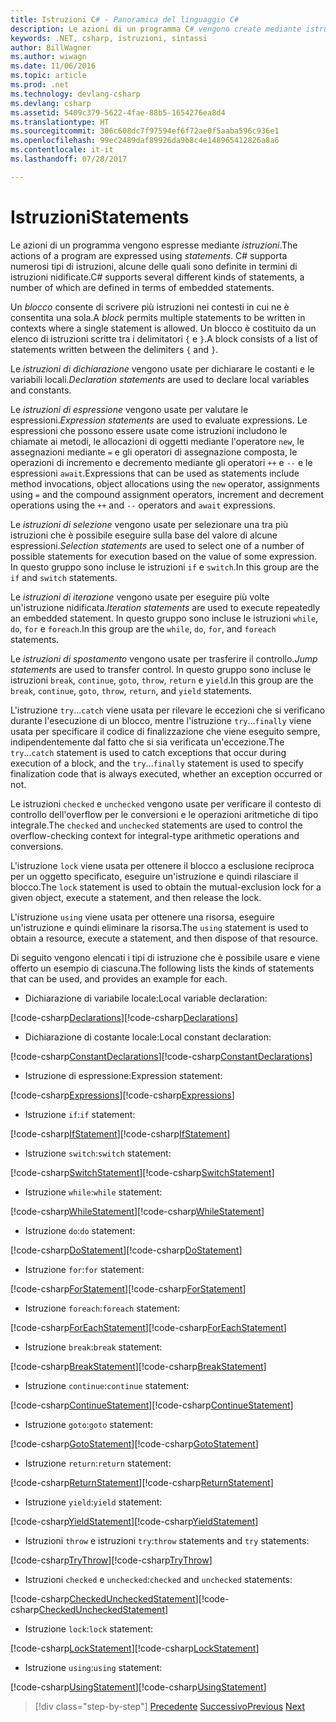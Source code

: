 ```yaml
---
title: Istruzioni C# - Panoramica del linguaggio C#
description: Le azioni di un programma C# vengono create mediante istruzioni
keywords: .NET, csharp, istruzioni, sintassi
author: BillWagner
ms.author: wiwagn
ms.date: 11/06/2016
ms.topic: article
ms.prod: .net
ms.technology: devlang-csharp
ms.devlang: csharp
ms.assetid: 5409c379-5622-4fae-88b5-1654276ea8d4
ms.translationtype: HT
ms.sourcegitcommit: 306c608dc7f97594ef6f72ae0f5aaba596c936e1
ms.openlocfilehash: 99ec2489daf89926da9b8c4e148965412826a8a6
ms.contentlocale: it-it
ms.lasthandoff: 07/28/2017

---
```


# <a name="statements"></a><span data-ttu-id="5dc67-104">Istruzioni</span><span class="sxs-lookup"><span data-stu-id="5dc67-104">Statements</span></span>

<span data-ttu-id="5dc67-105">Le azioni di un programma vengono espresse mediante *istruzioni*.</span><span class="sxs-lookup"><span data-stu-id="5dc67-105">The actions of a program are expressed using *statements*.</span></span> <span data-ttu-id="5dc67-106">C# supporta numerosi tipi di istruzioni, alcune delle quali sono definite in termini di istruzioni nidificate.</span><span class="sxs-lookup"><span data-stu-id="5dc67-106">C# supports several different kinds of statements, a number of which are defined in terms of embedded statements.</span></span>

<span data-ttu-id="5dc67-107">Un *blocco* consente di scrivere più istruzioni nei contesti in cui ne è consentita una sola.</span><span class="sxs-lookup"><span data-stu-id="5dc67-107">A *block* permits multiple statements to be written in contexts where a single statement is allowed.</span></span> <span data-ttu-id="5dc67-108">Un blocco è costituito da un elenco di istruzioni scritte tra i delimitatori `{` e `}`.</span><span class="sxs-lookup"><span data-stu-id="5dc67-108">A block consists of a list of statements written between the delimiters `{` and `}`.</span></span>

<span data-ttu-id="5dc67-109">Le *istruzioni di dichiarazione* vengono usate per dichiarare le costanti e le variabili locali.</span><span class="sxs-lookup"><span data-stu-id="5dc67-109">*Declaration statements* are used to declare local variables and constants.</span></span>

<span data-ttu-id="5dc67-110">Le *istruzioni di espressione* vengono usate per valutare le espressioni.</span><span class="sxs-lookup"><span data-stu-id="5dc67-110">*Expression statements* are used to evaluate expressions.</span></span> <span data-ttu-id="5dc67-111">Le espressioni che possono essere usate come istruzioni includono le chiamate ai metodi, le allocazioni di oggetti mediante l'operatore `new`, le assegnazioni mediante `=` e gli operatori di assegnazione composta, le operazioni di incremento e decremento mediante gli operatori `++` e `--` e le espressioni `await`.</span><span class="sxs-lookup"><span data-stu-id="5dc67-111">Expressions that can be used as statements include method invocations, object allocations using the `new` operator, assignments using `=` and the compound assignment operators, increment and decrement operations using the `++` and `--` operators and `await` expressions.</span></span>

<span data-ttu-id="5dc67-112">Le *istruzioni di selezione* vengono usate per selezionare una tra più istruzioni che è possibile eseguire sulla base del valore di alcune espressioni.</span><span class="sxs-lookup"><span data-stu-id="5dc67-112">*Selection statements* are used to select one of a number of possible statements for execution based on the value of some expression.</span></span> <span data-ttu-id="5dc67-113">In questo gruppo sono incluse le istruzioni `if` e `switch`.</span><span class="sxs-lookup"><span data-stu-id="5dc67-113">In this group are the `if` and `switch` statements.</span></span>

<span data-ttu-id="5dc67-114">Le *istruzioni di iterazione* vengono usate per eseguire più volte un'istruzione nidificata.</span><span class="sxs-lookup"><span data-stu-id="5dc67-114">*Iteration statements* are used to execute repeatedly an embedded statement.</span></span> <span data-ttu-id="5dc67-115">In questo gruppo sono incluse le istruzioni `while`, `do`, `for` e `foreach`.</span><span class="sxs-lookup"><span data-stu-id="5dc67-115">In this group are the `while`, `do`, `for`, and `foreach` statements.</span></span>

<span data-ttu-id="5dc67-116">Le *istruzioni di spostamento* vengono usate per trasferire il controllo.</span><span class="sxs-lookup"><span data-stu-id="5dc67-116">*Jump statements* are used to transfer control.</span></span> <span data-ttu-id="5dc67-117">In questo gruppo sono incluse le istruzioni `break`, `continue`, `goto`, `throw`, `return` e `yield`.</span><span class="sxs-lookup"><span data-stu-id="5dc67-117">In this group are the `break`, `continue`, `goto`, `throw`, `return`, and `yield` statements.</span></span>

<span data-ttu-id="5dc67-118">L'istruzione `try`...`catch` viene usata per rilevare le eccezioni che si verificano durante l'esecuzione di un blocco, mentre l'istruzione `try`...`finally` viene usata per specificare il codice di finalizzazione che viene eseguito sempre, indipendentemente dal fatto che si sia verificata un'eccezione.</span><span class="sxs-lookup"><span data-stu-id="5dc67-118">The `try`...`catch` statement is used to catch exceptions that occur during execution of a block, and the `try`...`finally` statement is used to specify finalization code that is always executed, whether an exception occurred or not.</span></span>

<span data-ttu-id="5dc67-119">Le istruzioni `checked` e `unchecked` vengono usate per verificare il contesto di controllo dell'overflow per le conversioni e le operazioni aritmetiche di tipo integrale.</span><span class="sxs-lookup"><span data-stu-id="5dc67-119">The `checked` and `unchecked` statements are used to control the overflow-checking context for integral-type arithmetic operations and conversions.</span></span>

<span data-ttu-id="5dc67-120">L'istruzione `lock` viene usata per ottenere il blocco a esclusione reciproca per un oggetto specificato, eseguire un'istruzione e quindi rilasciare il blocco.</span><span class="sxs-lookup"><span data-stu-id="5dc67-120">The `lock` statement is used to obtain the mutual-exclusion lock for a given object, execute a statement, and then release the lock.</span></span>

<span data-ttu-id="5dc67-121">L'istruzione `using` viene usata per ottenere una risorsa, eseguire un'istruzione e quindi eliminare la risorsa.</span><span class="sxs-lookup"><span data-stu-id="5dc67-121">The `using` statement is used to obtain a resource, execute a statement, and then dispose of that resource.</span></span>

<span data-ttu-id="5dc67-122">Di seguito vengono elencati i tipi di istruzione che è possibile usare e viene offerto un esempio di ciascuna.</span><span class="sxs-lookup"><span data-stu-id="5dc67-122">The following lists the kinds of statements that can be used, and provides an example for each.</span></span>

* <span data-ttu-id="5dc67-123">Dichiarazione di variabile locale:</span><span class="sxs-lookup"><span data-stu-id="5dc67-123">Local variable declaration:</span></span>

 <span data-ttu-id="5dc67-124">[!code-csharp[Declarations](../../../samples/snippets/csharp/tour/statements/Program.cs#L9-L15)]</span><span class="sxs-lookup"><span data-stu-id="5dc67-124">[!code-csharp[Declarations](../../../samples/snippets/csharp/tour/statements/Program.cs#L9-L15)]</span></span>

* <span data-ttu-id="5dc67-125">Dichiarazione di costante locale:</span><span class="sxs-lookup"><span data-stu-id="5dc67-125">Local constant declaration:</span></span>

 <span data-ttu-id="5dc67-126">[!code-csharp[ConstantDeclarations](../../../samples/snippets/csharp/tour/statements/Program.cs#L17-L22)]</span><span class="sxs-lookup"><span data-stu-id="5dc67-126">[!code-csharp[ConstantDeclarations](../../../samples/snippets/csharp/tour/statements/Program.cs#L17-L22)]</span></span>

* <span data-ttu-id="5dc67-127">Istruzione di espressione:</span><span class="sxs-lookup"><span data-stu-id="5dc67-127">Expression statement:</span></span>

 <span data-ttu-id="5dc67-128">[!code-csharp[Expressions](../../../samples/snippets/csharp/tour/statements/Program.cs#L24-L31)]</span><span class="sxs-lookup"><span data-stu-id="5dc67-128">[!code-csharp[Expressions](../../../samples/snippets/csharp/tour/statements/Program.cs#L24-L31)]</span></span>

* <span data-ttu-id="5dc67-129">Istruzione `if`:</span><span class="sxs-lookup"><span data-stu-id="5dc67-129">`if` statement:</span></span>

 <span data-ttu-id="5dc67-130">[!code-csharp[IfStatement](../../../samples/snippets/csharp/tour/statements/Program.cs#L33-L43)]</span><span class="sxs-lookup"><span data-stu-id="5dc67-130">[!code-csharp[IfStatement](../../../samples/snippets/csharp/tour/statements/Program.cs#L33-L43)]</span></span>

* <span data-ttu-id="5dc67-131">Istruzione `switch`:</span><span class="sxs-lookup"><span data-stu-id="5dc67-131">`switch` statement:</span></span>

 <span data-ttu-id="5dc67-132">[!code-csharp[SwitchStatement](../../../samples/snippets/csharp/tour/statements/Program.cs#L45-L60)]</span><span class="sxs-lookup"><span data-stu-id="5dc67-132">[!code-csharp[SwitchStatement](../../../samples/snippets/csharp/tour/statements/Program.cs#L45-L60)]</span></span>

* <span data-ttu-id="5dc67-133">Istruzione `while`:</span><span class="sxs-lookup"><span data-stu-id="5dc67-133">`while` statement:</span></span>

 <span data-ttu-id="5dc67-134">[!code-csharp[WhileStatement](../../../samples/snippets/csharp/tour/statements/Program.cs#L62-L70)]</span><span class="sxs-lookup"><span data-stu-id="5dc67-134">[!code-csharp[WhileStatement](../../../samples/snippets/csharp/tour/statements/Program.cs#L62-L70)]</span></span>

* <span data-ttu-id="5dc67-135">Istruzione `do`:</span><span class="sxs-lookup"><span data-stu-id="5dc67-135">`do` statement:</span></span>

 <span data-ttu-id="5dc67-136">[!code-csharp[DoStatement](../../../samples/snippets/csharp/tour/statements/Program.cs#L72-L81)]</span><span class="sxs-lookup"><span data-stu-id="5dc67-136">[!code-csharp[DoStatement](../../../samples/snippets/csharp/tour/statements/Program.cs#L72-L81)]</span></span>

* <span data-ttu-id="5dc67-137">Istruzione `for`:</span><span class="sxs-lookup"><span data-stu-id="5dc67-137">`for` statement:</span></span>

 <span data-ttu-id="5dc67-138">[!code-csharp[ForStatement](../../../samples/snippets/csharp/tour/statements/Program.cs#L83-L89)]</span><span class="sxs-lookup"><span data-stu-id="5dc67-138">[!code-csharp[ForStatement](../../../samples/snippets/csharp/tour/statements/Program.cs#L83-L89)]</span></span>

* <span data-ttu-id="5dc67-139">Istruzione `foreach`:</span><span class="sxs-lookup"><span data-stu-id="5dc67-139">`foreach` statement:</span></span>

 <span data-ttu-id="5dc67-140">[!code-csharp[ForEachStatement](../../../samples/snippets/csharp/tour/statements/Program.cs#L91-L97)]</span><span class="sxs-lookup"><span data-stu-id="5dc67-140">[!code-csharp[ForEachStatement](../../../samples/snippets/csharp/tour/statements/Program.cs#L91-L97)]</span></span>

* <span data-ttu-id="5dc67-141">Istruzione `break`:</span><span class="sxs-lookup"><span data-stu-id="5dc67-141">`break` statement:</span></span>

 <span data-ttu-id="5dc67-142">[!code-csharp[BreakStatement](../../../samples/snippets/csharp/tour/statements/Program.cs#L99-L108)]</span><span class="sxs-lookup"><span data-stu-id="5dc67-142">[!code-csharp[BreakStatement](../../../samples/snippets/csharp/tour/statements/Program.cs#L99-L108)]</span></span>

* <span data-ttu-id="5dc67-143">Istruzione `continue`:</span><span class="sxs-lookup"><span data-stu-id="5dc67-143">`continue` statement:</span></span>

 <span data-ttu-id="5dc67-144">[!code-csharp[ContinueStatement](../../../samples/snippets/csharp/tour/statements/Program.cs#L110-L118)]</span><span class="sxs-lookup"><span data-stu-id="5dc67-144">[!code-csharp[ContinueStatement](../../../samples/snippets/csharp/tour/statements/Program.cs#L110-L118)]</span></span>

* <span data-ttu-id="5dc67-145">Istruzione `goto`:</span><span class="sxs-lookup"><span data-stu-id="5dc67-145">`goto` statement:</span></span>

 <span data-ttu-id="5dc67-146">[!code-csharp[GotoStatement](../../../samples/snippets/csharp/tour/statements/Program.cs#L120-L129)]</span><span class="sxs-lookup"><span data-stu-id="5dc67-146">[!code-csharp[GotoStatement](../../../samples/snippets/csharp/tour/statements/Program.cs#L120-L129)]</span></span>

* <span data-ttu-id="5dc67-147">Istruzione `return`:</span><span class="sxs-lookup"><span data-stu-id="5dc67-147">`return` statement:</span></span>

 <span data-ttu-id="5dc67-148">[!code-csharp[ReturnStatement](../../../samples/snippets/csharp/tour/statements/Program.cs#L131-L139)]</span><span class="sxs-lookup"><span data-stu-id="5dc67-148">[!code-csharp[ReturnStatement](../../../samples/snippets/csharp/tour/statements/Program.cs#L131-L139)]</span></span>

* <span data-ttu-id="5dc67-149">Istruzione `yield`:</span><span class="sxs-lookup"><span data-stu-id="5dc67-149">`yield` statement:</span></span>

 <span data-ttu-id="5dc67-150">[!code-csharp[YieldStatement](../../../samples/snippets/csharp/tour/statements/Program.cs#L141-L155)]</span><span class="sxs-lookup"><span data-stu-id="5dc67-150">[!code-csharp[YieldStatement](../../../samples/snippets/csharp/tour/statements/Program.cs#L141-L155)]</span></span>

* <span data-ttu-id="5dc67-151">Istruzioni `throw` e istruzioni `try`:</span><span class="sxs-lookup"><span data-stu-id="5dc67-151">`throw` statements and `try` statements:</span></span>

 <span data-ttu-id="5dc67-152">[!code-csharp[TryThrow](../../../samples/snippets/csharp/tour/statements/Program.cs#L157-L183)]</span><span class="sxs-lookup"><span data-stu-id="5dc67-152">[!code-csharp[TryThrow](../../../samples/snippets/csharp/tour/statements/Program.cs#L157-L183)]</span></span>

* <span data-ttu-id="5dc67-153">Istruzioni `checked` e `unchecked`:</span><span class="sxs-lookup"><span data-stu-id="5dc67-153">`checked` and `unchecked` statements:</span></span>

 <span data-ttu-id="5dc67-154">[!code-csharp[CheckedUncheckedStatement](../../../samples/snippets/csharp/tour/statements/Program.cs#L185-L196)]</span><span class="sxs-lookup"><span data-stu-id="5dc67-154">[!code-csharp[CheckedUncheckedStatement](../../../samples/snippets/csharp/tour/statements/Program.cs#L185-L196)]</span></span>

* <span data-ttu-id="5dc67-155">Istruzione `lock`:</span><span class="sxs-lookup"><span data-stu-id="5dc67-155">`lock` statement:</span></span>

 <span data-ttu-id="5dc67-156">[!code-csharp[LockStatement](../../../samples/snippets/csharp/tour/statements/Program.cs#L257-L273)]</span><span class="sxs-lookup"><span data-stu-id="5dc67-156">[!code-csharp[LockStatement](../../../samples/snippets/csharp/tour/statements/Program.cs#L257-L273)]</span></span>

* <span data-ttu-id="5dc67-157">Istruzione `using`:</span><span class="sxs-lookup"><span data-stu-id="5dc67-157">`using` statement:</span></span>

 <span data-ttu-id="5dc67-158">[!code-csharp[UsingStatement](../../../samples/snippets/csharp/tour/statements/Program.cs#L198-L206)]</span><span class="sxs-lookup"><span data-stu-id="5dc67-158">[!code-csharp[UsingStatement](../../../samples/snippets/csharp/tour/statements/Program.cs#L198-L206)]</span></span>

>[!div class="step-by-step"]
<span data-ttu-id="5dc67-159">[Precedente](expressions.md)
[Successivo](classes-and-objects.md)</span><span class="sxs-lookup"><span data-stu-id="5dc67-159">[Previous](expressions.md)
[Next](classes-and-objects.md)</span></span>

